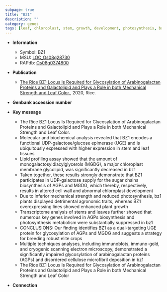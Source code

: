 ```yaml
---
subpage: true
title: "BZ1"
description: ""
category: genes
tags: [leaf, chloroplast, stem, growth, development, photosynthesis, breeding, plant growth, cellulose, cell wall, chloroplast development, sugar, leaf color, glycosylation]
---
```


* **Information**  
    + Symbol: BZ1  
    + MSU: [LOC_Os08g28730](http://rice.plantbiology.msu.edu/cgi-bin/ORF_infopage.cgi?orf=LOC_Os08g28730)  
    + RAPdb: [Os08g0374800](http://rapdb.dna.affrc.go.jp/viewer/gbrowse_details/irgsp1?name=Os08g0374800)  

* **Publication**  
    + [The Rice BZ1 Locus Is Required for Glycosylation of Arabinogalactan Proteins and  Galactolipid and Plays a Role in both Mechanical Strength and Leaf Color.](http://www.ncbi.nlm.nih.gov/pubmed?term=The+Rice+BZ1+Locus+Is+Required+for+Glycosylation+of+Arabinogalactan+Proteins+and++Galactolipid+and+Plays+a+Role+in+both+Mechanical+Strength+and+Leaf+Color.%5BTitle%5D), 2020, Rice.

* **Genbank accession number**  

* **Key message**  
    + The Rice BZ1 Locus Is Required for Glycosylation of Arabinogalactan Proteins and  Galactolipid and Plays a Role in both Mechanical Strength and Leaf Color.
    + Molecular and biochemical analysis revealed that BZ1 encodes a functional UDP-galactose/glucose epimerase (UGE) and is ubiquitously expressed with higher expression in stem and leaf tissues
    + Lipid profiling assay showed that the amount of monogalactosyldiacylglycerols (MGDG), a major chloroplast membrane glycolipid, was significantly decreased in bz1
    + Taken together, these results strongly demonstrate that BZ1 participates in UDP-galactose supply for the sugar chains biosynthesis of AGPs and MGDG, which thereby, respectively, results in altered cell wall and abnormal chloroplast development
    + Due to inferior mechanical strength and reduced photosynthesis, bz1 plants displayed detrimental agronomic traits, whereas BZ1 overexpressing lines showed enhanced plant growth
    + Transcriptome analysis of stems and leaves further showed that numerous key genes involved in AGPs biosynthesis and photosynthesis metabolism were substantially suppressed in bz1
    + CONCLUSIONS: Our finding identifies BZ1 as a dual-targeting UGE protein for glycosylation of AGPs and MGDG and suggests a strategy for breeding robust elite  crops
    + Multiple techniques analyses, including immunoblots, immuno-gold, and cryogenic scanning electron microscopy, demonstrated a significantly impaired glycosylation of arabinogalactan proteins (AGPs) and disordered cellulose microfibril deposition in bz1
    + The Rice BZ1 Locus Is Required for Glycosylation of Arabinogalactan Proteins and Galactolipid and Plays a Role in both Mechanical Strength and Leaf Color

* **Connection**  



